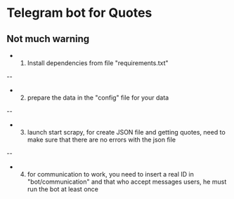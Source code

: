 # Telegram bot for Quotes


## Not much warning

- 1. Install dependencies from file "requirements.txt"

--

- 2. prepare the data in the "config" file for your data

--

- 3. launch start scrapy, for create JSON file and getting quotes, need to make sure that there are no errors with the json file

--

- 4. for communication to work, you need to insert a real ID in "bot/communication" and that who accept messages users, he must run the bot at least once